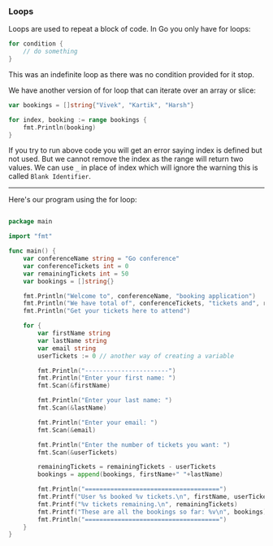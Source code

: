 ### Loops

Loops are used to repeat a block of code. In Go you only have for loops:

```go
for condition {
    // do something
}
```

This was an indefinite loop as there was no condition provided for it stop.

We have another version of for loop that can iterate over an array or slice:

```go
var bookings = []string{"Vivek", "Kartik", "Harsh"}

for index, booking := range bookings {
    fmt.Println(booking)
}
```

If you try to run above code you will get an error saying index is defined but not used. But we cannot remove the index as the range will return two values. We can use `_` in place of index which will ignore the warning this is called `Blank Identifier`.


---

Here's our program using the for loop:

```go

package main

import "fmt"

func main() {
	var conferenceName string = "Go conference"
	var conferenceTickets int = 0
	var remainingTickets int = 50
	var bookings = []string{}

	fmt.Println("Welcome to", conferenceName, "booking application")
	fmt.Println("We have total of", conferenceTickets, "tickets and", remainingTickets, "are still remaining.")
	fmt.Println("Get your tickets here to attend")

	for {
		var firstName string
		var lastName string
		var email string
		userTickets := 0 // another way of creating a variable

		fmt.Println("-----------------------")
		fmt.Println("Enter your first name: ")
		fmt.Scan(&firstName)

		fmt.Println("Enter your last name: ")
		fmt.Scan(&lastName)

		fmt.Println("Enter your email: ")
		fmt.Scan(&email)

		fmt.Println("Enter the number of tickets you want: ")
		fmt.Scan(&userTickets)

		remainingTickets = remainingTickets - userTickets
		bookings = append(bookings, firstName+" "+lastName)

		fmt.Println("=====================================")
		fmt.Printf("User %s booked %v tickets.\n", firstName, userTickets)
		fmt.Printf("%v tickets remaining.\n", remainingTickets)
		fmt.Printf("These are all the bookings so far: %v\n", bookings)
		fmt.Println("=====================================")
	}
}
```